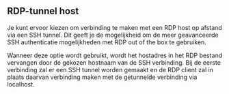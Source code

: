 ## RDP-tunnel host

Je kunt ervoor kiezen om verbinding te maken met een RDP host op afstand via een SSH tunnel. Dit geeft je de mogelijkheid om de meer geavanceerde SSH authenticatie mogelijkheden met RDP out of the box te gebruiken.

Wanneer deze optie wordt gebruikt, wordt het hostadres in het RDP bestand vervangen door de gekozen hostnaam van de SSH verbinding. Bij de eerste verbinding zal er een SSH tunnel worden gemaakt en de RDP client zal in plaats daarvan verbinding maken met de getunnelde verbinding via localhost. 